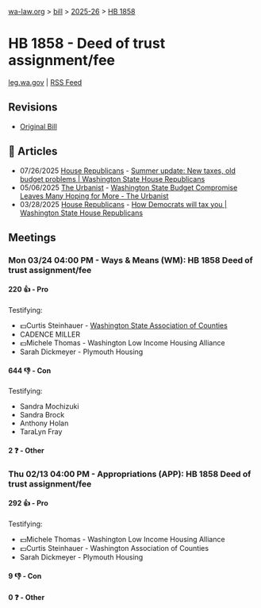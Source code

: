 [wa-law.org](/) > [bill](/bill/) > [2025-26](/bill/2025-26/) > [HB 1858](/bill/2025-26/hb/1858/)

# HB 1858 - Deed of trust assignment/fee
[leg.wa.gov](https://app.leg.wa.gov/billsummary?BillNumber=1858&Year=2025&Initiative=false) | [RSS Feed](./rss.xml)

## Revisions
* [Original Bill](1/)

## 📰 Articles
* 07/26/2025 [House Republicans](/org/house_republicans/) - [Summer update: New taxes, old budget problems | Washington State House Republicans](https://houserepublicans.wa.gov/current/summer-update-new-taxes-old-budget-problems/#:~:text=House%20Bill%201858)
* 05/06/2025 [The Urbanist](/org/the_urbanist/) - [Washington State Budget Compromise Leaves Many Hoping for More - The Urbanist](https://www.theurbanist.org/2025/05/06/washington-state-budget-compromise-leaves-many-hoping-for-more/#:~:text=HB%201858)
* 03/28/2025 [House Republicans](/org/house_republicans/) - [How Democrats will tax you | Washington State House Republicans](https://houserepublicans.wa.gov/how-democrats-will-tax-you/#:~:text=House%20Bill%201858%20|%20Document%20recording%20fees)

## Meetings
### Mon 03/24 04:00 PM - Ways & Means (WM): HB 1858 Deed of trust assignment/fee
#### 220 👍 - Pro
Testifying:
* 💵Curtis Steinhauer - [Washington State Association of Counties](/org/washington_state_association_of_counties/)
* CADENCE MILLER
* 💵Michele Thomas - Washington Low Income Housing Alliance
* Sarah Dickmeyer - Plymouth Housing

#### 644 👎 - Con
Testifying:
* Sandra Mochizuki
* Sandra Brock
* Anthony Holan
* TaraLyn Fray

#### 2 ❓ - Other

### Thu 02/13 04:00 PM - Appropriations (APP): HB 1858 Deed of trust assignment/fee
#### 292 👍 - Pro
Testifying:
* 💵Michele Thomas - Washington Low Income Housing Alliance
* 💵Curtis Steinhauer - Washington Association of Counties
* Sarah Dickmeyer - Plymouth Housing

#### 9 👎 - Con

#### 0 ❓ - Other
